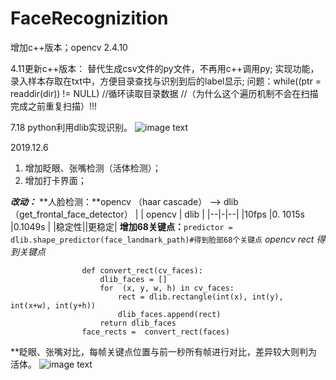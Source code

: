 # FaceRecognizition
增加c++版本；opencv 2.4.10


4.11更新c++版本：
替代生成csv文件的py文件，不再用c++调用py;
实现功能，录入样本存取在txt中，方便目录查找与识别到后的label显示;
问题：while((ptr = readdir(dir)) != NULL) //循环读取目录数据 //（为什么这个遍历机制不会在扫描完成之前重复扫描）!!!


7.18
python利用dlib实现识别。
![image text](https://github.com/Youjiangbaba/FaceRecognizition/tree/master/live_face_recog/blob/master/doge_gif/show.gif)


2019.12.6
 1. 增加眨眼、张嘴检测（活体检测）；
 2. 增加打卡界面；

 ***改动：***
**人脸检测：**opencv （haar cascade） ——> dlib （get_frontal_face_detector）
|  | opencv | dlib |
|--|-|--|
|10fps  |0. 1015s |0.1049s |
|稳定性||更稳定|
**增加68关键点：**`predictor = dlib.shape_predictor(face_landmark_path)#得到脸部68个关键点`
*opencv rect 得到关键点*
```
                def convert_rect(cv_faces):
                    dlib_faces = []
                    for  (x, y, w, h) in cv_faces:
                        rect = dlib.rectangle(int(x), int(y), int(x+w), int(y+h))
                        dlib_faces.append(rect)
                    return dlib_faces
                face_rects =  convert_rect(faces)
```
**眨眼、张嘴对比，每帧关键点位置与前一秒所有帧进行对比，差异较大则判为活体。
![image text](https://github.com/Youjiangbaba/FaceRecognizition/tree/master/live_face_recog/blob/master/doge_gif/show.gif)

